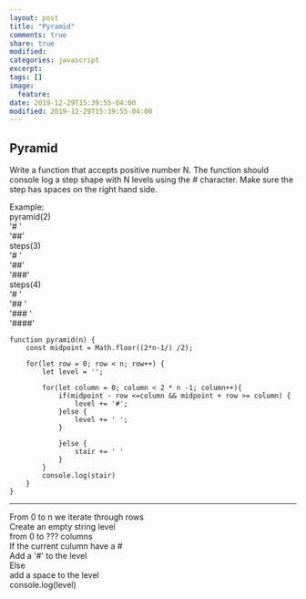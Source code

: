```yaml
---
layout: post
title: "Pyramid"
comments: true
share: true
modified:
categories: javascript
excerpt:
tags: []
image:
  feature:
date: 2019-12-29T15:39:55-04:00
modified: 2019-12-29T15:39:55-04:00
---
```


## Pyramid


Write a function that accepts positive number N. The function should console log a step shape with N levels using the # character. Make sure the step has spaces on the right hand side.

Example:<br>
pyramid(2)<br>
	'# '<br>
	'##'<br>
steps(3)<br>
	'#  '<br>
	'##' <br>
	'###'<br>
steps(4)<br>
	'#    '<br>
	'##  '<br>
	'### '<br>
	'####'<br> 


~~~
function pyramid(n) {
	const midpoint = Math.floor((2*n-1/) /2);

	for(let row = 0; row < n; row++) {
		let level = '';

		for(let column = 0; column < 2 * n -1; column++){
			if(midpoint - row <=column && midpoint + row >= column) {
				level += '#';
			}else {
				level += ' ';
			}		
				
			}else {
				stair += ' '
			}
		}
		console.log(stair)
	}
}

~~~
___

From 0 to n we iterate through rows<br>
Create an empty string level<br>
from 0 to ??? columns<br>
If the current culumn have  a #<br>
Add a '#' to the level<br>
Else<br>
add a space to the level<br> 
console.log(level)<br>